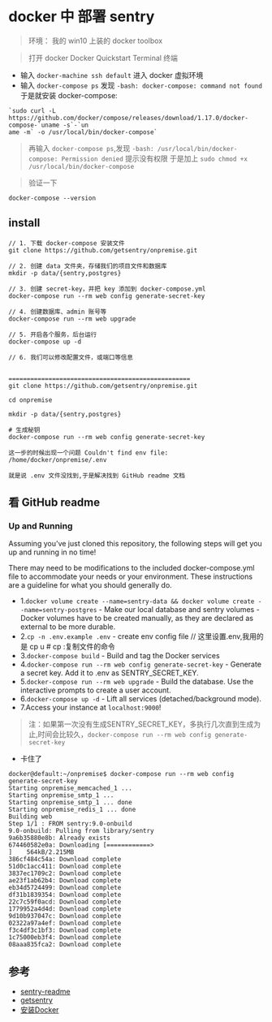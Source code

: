 # docker 中 部署 sentry

>环境： 我的 win10 上装的 docker toolbox

>打开 docker  Docker Quickstart Terminal 终端
- 输入 `docker-machine ssh default` 进入 docker 虚拟环境  
- 输入 `docker-compose ps` 发现 `-bash: docker-compose: command not found`  
于是就安装 docker-compose:
```
`sudo curl -L https://github.com/docker/compose/releases/download/1.17.0/docker-compose-`uname -s`-`un
ame -m` -o /usr/local/bin/docker-compose`
```

>再输入 `docker-compose ps`,发现 
`-bash: /usr/local/bin/docker-compose: Permission denied` 提示没有权限
于是加上
`sudo chmod +x /usr/local/bin/docker-compose`

>验证一下
```
docker-compose --version
```

## install

```
// 1. 下载 docker-compose 安装文件
git clone https://github.com/getsentry/onpremise.git
 
// 2. 创建 data 文件夹，存储我们的项目文件和数据库
mkdir -p data/{sentry,postgres}
 
// 3. 创建 secret-key，并把 key 添加到 docker-compose.yml
docker-compose run --rm web config generate-secret-key
 
// 4. 创建数据库、admin 账号等
docker-compose run --rm web upgrade
 
// 5. 开启各个服务，后台运行
docker-compose up -d
 
// 6. 我们可以修改配置文件，或端口等信息


==================================================
git clone https://github.com/getsentry/onpremise.git

cd onpremise

mkdir -p data/{sentry,postgres}

# 生成秘钥
docker-compose run --rm web config generate-secret-key

这一步的时候出现一个问题 Couldn't find env file: /home/docker/onpremise/.env

就是说 .env 文件没找到,于是解决找到 GitHub readme 文档
```

## 看 GitHub readme

### Up and Running

Assuming you've just cloned this repository, the following steps will get you up and running in no time!

There may need to be modifications to the included docker-compose.yml file to accommodate your needs or your environment. These instructions are a guideline for what you should generally do.


- 1.`docker volume create --name=sentry-data && docker volume create --name=sentry-postgres` - Make our local database and sentry volumes  - Docker volumes have to be created manually, as they are declared as external to be more durable.
- 2.`cp -n .env.example .env` - create env config file // 这里设置.env,我用的是 cp u    # cp :复制文件的命令
- 3.`docker-compose build` - Build and tag the Docker services
- 4.`docker-compose run --rm web config generate-secret-key` - Generate a secret key. Add it to .env as SENTRY_SECRET_KEY.
- 5.`docker-compose run --rm web upgrade` - Build the database. Use the interactive prompts to create a user account.
- 6.`docker-compose up -d` - Lift all services (detached/background mode).
- 7.Access your instance at `localhost:9000`!


>注：如果第一次没有生成SENTRY_SECRET_KEY，多执行几次直到生成为止,时间会比较久，`docker-compose run --rm web config generate-secret-key` 

- 卡住了
```
docker@default:~/onpremise$ docker-compose run --rm web config generate-secret-key
Starting onpremise_memcached_1 ...
Starting onpremise_smtp_1 ...
Starting onpremise_smtp_1 ... done
Starting onpremise_redis_1 ... done
Building web
Step 1/1 : FROM sentry:9.0-onbuild
9.0-onbuild: Pulling from library/sentry
9a6b35880e8b: Already exists
674460582e0a: Downloading [============>                                      ]    564kB/2.215MB
386cf484c54a: Download complete
51d0c1acc411: Download complete
3837ec1709c2: Download complete
ae23f1ab62b4: Download complete
eb34d5724499: Download complete
df31b1839354: Download complete
22c7c59f0acd: Download complete
1779952a4d4d: Download complete
9d10b937047c: Download complete
02322a97a4ef: Download complete
f3c4df3c1bf3: Download complete
1c75000eb3f4: Download complete
08aaa835fca2: Download complete
```

## 参考
- [sentry-readme](https://github.com/getsentry/onpremise)
- [getsentry](https://github.com/getsentry)
- [安装Docker](https://www.cnblogs.com/xiewenming/p/7903247.html)
